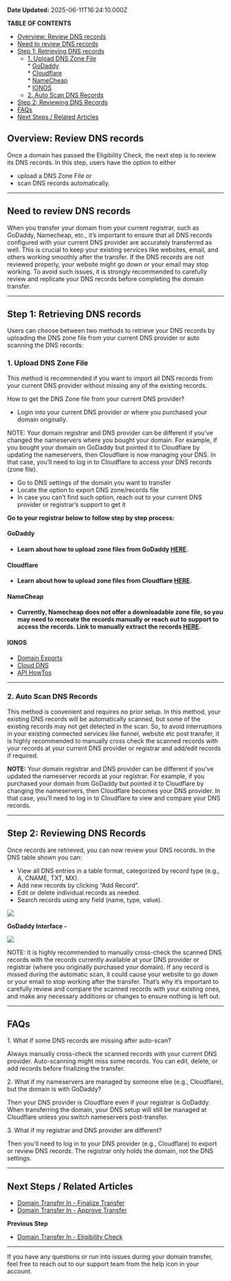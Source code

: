 **Date Updated:** 2025-06-11T16:24:10.000Z

**TABLE OF CONTENTS**

* [Overview: Review DNS records](#Overview%3A-Review-DNS-records)
* [Need to review DNS records](#Need-to-review-DNS-records)
* [Step 1: Retrieving DNS records](#Step-1%3A-Retrieving-DNS-records)  
   * [1\. Upload DNS Zone File](#1.-Upload-DNS-Zone-File)  
         * [GoDaddy](#GoDaddy)  
         * [Cloudflare](#Cloudflare)  
         * [NameCheap](#NameCheap)  
         * [IONOS](#IONOS)  
   * [2\. Auto Scan DNS Records](#2.-Auto-Scan-DNS-Records)
* [Step 2: Reviewing DNS Records](#Step-2%3A-Reviewing-DNS-Records)
* [FAQs](#FAQs)
* [Next Steps / Related Articles](#Next-Steps-/-Related-Articles)

  
## Overview: Review DNS records

Once a domain has passed the Eligibility Check, the next step is to review its DNS records. In this step, users have the option to either 

* upload a DNS Zone File or
* scan DNS records automatically.

---

  
## Need to review DNS records

When you transfer your domain from your current registrar, such as GoDaddy, Namecheap, etc., it’s important to ensure that all DNS records configured with your current DNS provider are accurately transferred as well. This is crucial to keep your existing services like websites, email, and others working smoothly after the transfer. If the DNS records are not reviewed properly, your website might go down or your email may stop working. To avoid such issues, it is strongly recommended to carefully review and replicate your DNS records before completing the domain transfer.

---

  
## Step 1: Retrieving DNS records

Users can choose between two methods to retrieve your DNS records by uploading the DNS zone file from your current DNS provider or auto scanning the DNS records:

  
### 1\. Upload DNS Zone File

This method is recommended if you want to import all DNS records from your current DNS provider without missing any of the existing records.

  
How to get the DNS Zone file from your current DNS provider?

* Login into your current DNS provider or where you purchased your domain originally.

NOTE: Your domain registrar and DNS provider can be different if you’ve changed the nameservers where you bought your domain. For example, if you bought your domain on GoDaddy but pointed it to Cloudflare by updating the nameservers, then Cloudflare is now managing your DNS. In that case, you’ll need to log in to Cloudflare to access your DNS records (zone file).

* Go to DNS settings of the domain you want to transfer
* Locate the option to export DNS zone/records file
* In case you can’t find such option, reach out to your current DNS provider or registrar’s support to get it

  
**Go to your registrar below to follow step by step process:**

#### GoDaddy

* #### Learn about how to upload zone files from GoDaddy [HERE](https://www.godaddy.com/en-in/help/export-my-domains-zone-file-records-4166).

#### Cloudflare

* #### Learn about how to upload zone files from Cloudflare [HERE](https://developers.cloudflare.com/dns/manage-dns-records/how-to/import-and-export/).

#### NameCheap

* #### Currently, Namecheap does not offer a downloadable zone file, so you may need to recreate the records manually or reach out to support to access the records. Link to manually extract the records [HERE](https://gist.github.com/ashleykleynhans/69e4fb525d4f32d766313d3f9d22b688).

#### IONOS[](https://www.ionos.com/help/domains/general-information-about-domain-usage/domain-exports/)

* [Domain Exports](https://www.ionos.com/help/domains/general-information-about-domain-usage/domain-exports/)
* [Cloud DNS](https://docs.ionos.com/cloud/network-services/cloud-dns)[](https://docs.ionos.com/cloud/network-services/cloud-dns/api-how-tos/export-dns-zone)
* [API HowTos](https://docs.ionos.com/cloud/network-services/cloud-dns/api-how-tos/export-dns-zone)

---

  
### 2\. Auto Scan DNS Records

This method is convenient and requires no prior setup. In this method, your existing DNS records will be automatically scanned, but some of the existing records may not get detected in the scan. So, to avoid interruptions in your existing connected services like funnel, website etc post transfer, it is highly recommended to manually cross check the scanned records with your records at your current DNS provider or registrar and add/edit records if required.

**NOTE:** Your domain registrar and DNS provider can be different if you’ve updated the nameserver records at your registrar. For example, if you purchased your domain from GoDaddy but pointed it to Cloudflare by changing the nameservers, then Cloudflare becomes your DNS provider. In that case, you’ll need to log in to Cloudflare to view and compare your DNS records.

---

  
## Step 2: Reviewing DNS Records

Once records are retrieved, you can now review your DNS records. In the DNS table shown you can:

* View all DNS entries in a table format, categorized by record type (e.g., A, CNAME, TXT, MX).
* Add new records by clicking “Add Record”.
* Edit or delete individual records as needed.
* Search records using any field (name, type, value).

![](https://s3.amazonaws.com/cdn.freshdesk.com/data/helpdesk/attachments/production/155048070921/original/tkDk-TgHKFlWqFF66xk0sLbbMqfH2XSUDg.jpeg?1749638871)

**GoDaddy Interface -** 

![](https://s3.amazonaws.com/cdn.freshdesk.com/data/helpdesk/attachments/production/155048070925/original/G-jWODCnILu0fOxMklL8YDNeF3k2-cK9ig.jpeg?1749638873)

NOTE: It is highly recommended to manually cross-check the scanned DNS records with the records currently available at your DNS provider or registrar (where you originally purchased your domain). If any record is missed during the automatic scan, it could cause your website to go down or your email to stop working after the transfer. That’s why it’s important to carefully review and compare the scanned records with your existing ones, and make any necessary additions or changes to ensure nothing is left out.

---

## FAQs

1\. What if some DNS records are missing after auto-scan?

Always manually cross-check the scanned records with your current DNS provider. Auto-scanning might miss some records. You can edit, delete, or add records before finalizing the transfer.

  
2\. What if my nameservers are managed by someone else (e.g., Cloudflare), but the domain is with GoDaddy?

Then your DNS provider is Cloudflare even if your registrar is GoDaddy. When transferring the domain, your DNS setup will still be managed at Cloudflare unless you switch nameservers post-transfer.

  
3\. What if my registrar and DNS provider are different?

Then you'll need to log in to your DNS provider (e.g., Cloudflare) to export or review DNS records. The registrar only holds the domain, not the DNS settings.

---

## Next Steps / Related Articles

* [Domain Transfer In - Finalize Transfer](https://help.gohighlevel.com/support/solutions/articles/155000005236-domain-transfer-to-highlevel-and-finalize-transfer)
* [Domain Transfer In - Approve Transfer](https://help.gohighlevel.com/support/solutions/articles/155000005332-domain-transfer-in-approve-transfer)

**Previous Step** 

* [Domain Transfer In - Eligibility Check](https://help.gohighlevel.com/support/solutions/articles/155000005233-domain-transfer-to-highlevel-and-eligibility-check)

---

If you have any questions or run into issues during your domain transfer, feel free to reach out to our support team from the help icon in your account.